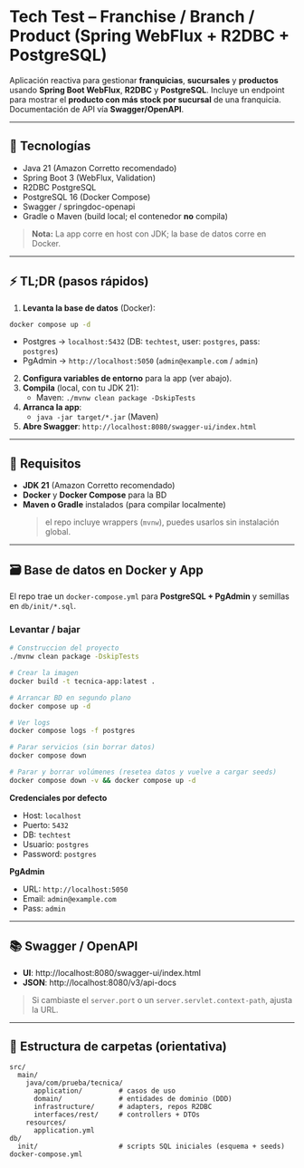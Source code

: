 # Tech Test – Franchise / Branch / Product (Spring WebFlux + R2DBC + PostgreSQL)

Aplicación reactiva para gestionar **franquicias**, **sucursales** y **productos** usando **Spring Boot WebFlux**, **R2DBC** y **PostgreSQL**. Incluye un endpoint para mostrar el **producto con más stock por sucursal** de una franquicia. Documentación de API vía **Swagger/OpenAPI**.

---

## 🧱 Tecnologías
- Java 21 (Amazon Corretto recomendado)
- Spring Boot 3 (WebFlux, Validation)
- R2DBC PostgreSQL
- PostgreSQL 16 (Docker Compose)
- Swagger / springdoc-openapi
- Gradle o Maven (build local; el contenedor **no** compila)

> **Nota:** La app corre en host con JDK; la base de datos corre en Docker.


---

## ⚡️ TL;DR (pasos rápidos)
1) **Levanta la base de datos** (Docker):
```bash
docker compose up -d
```
- Postgres → `localhost:5432` (DB: `techtest`, user: `postgres`, pass: `postgres`)
- PgAdmin → `http://localhost:5050` (`admin@example.com` / `admin`)

2) **Configura variables de entorno** para la app (ver abajo).
3) **Compila** (local, con tu JDK 21):
    - Maven: `./mvnw clean package -DskipTests`
4) **Arranca la app**:
    - `java -jar target/*.jar` (Maven) 
5) **Abre Swagger**: `http://localhost:8080/swagger-ui/index.html`


---

## 🧰 Requisitos
- **JDK 21** (Amazon Corretto recomendado)
- **Docker** y **Docker Compose** para la BD
- **Maven o Gradle** instalados (para compilar localmente)
  >  el repo incluye wrappers (`mvnw`), puedes usarlos sin instalación global.


---

## 🗃 Base de datos en Docker y App
El repo trae un `docker-compose.yml` para **PostgreSQL + PgAdmin** y semillas en `db/init/*.sql`.

### Levantar / bajar
```bash
# Construccion del proyecto
./mvnw clean package -DskipTests

# Crear la imagen
docker build -t tecnica-app:latest .

# Arrancar BD en segundo plano
docker compose up -d

# Ver logs
docker compose logs -f postgres

# Parar servicios (sin borrar datos)
docker compose down

# Parar y borrar volúmenes (resetea datos y vuelve a cargar seeds)
docker compose down -v && docker compose up -d
```

**Credenciales por defecto**
- Host: `localhost`
- Puerto: `5432`
- DB: `techtest`
- Usuario: `postgres`
- Password: `postgres`

**PgAdmin**
- URL: `http://localhost:5050`
- Email: `admin@example.com`
- Pass:  `admin`

---

## 📚 Swagger / OpenAPI
- **UI**: http://localhost:8080/swagger-ui/index.html
- **JSON**: http://localhost:8080/v3/api-docs

> Si cambiaste el `server.port` o un `server.servlet.context-path`, ajusta la URL.


---
## 🧱 Estructura de carpetas (orientativa)
```
src/
  main/
    java/com/prueba/tecnica/
      application/         # casos de uso
      domain/              # entidades de dominio (DDD)
      infrastructure/      # adapters, repos R2DBC
      interfaces/rest/     # controllers + DTOs
    resources/
      application.yml
db/
  init/                    # scripts SQL iniciales (esquema + seeds)
docker-compose.yml
```